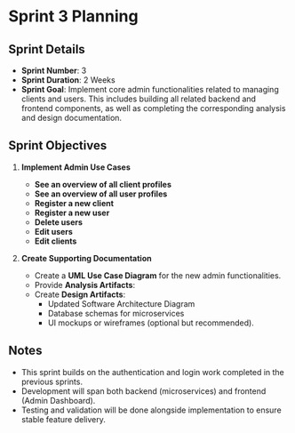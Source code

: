 # Sprint 3 Planning

## Sprint Details
- **Sprint Number**: 3
- **Sprint Duration**: 2 Weeks
- **Sprint Goal**: Implement core admin functionalities related to managing clients and users. This includes building all related backend and frontend components, as well as completing the corresponding analysis and design documentation.

## Sprint Objectives

1. **Implement Admin Use Cases**
   - **See an overview of all client profiles**
   - **See an overview of all user profiles**
   - **Register a new client**
   - **Register a new user**
   - **Delete users**
   - **Edit users**
   - **Edit clients**

2. **Create Supporting Documentation**
   - Create a **UML Use Case Diagram** for the new admin functionalities.
   - Provide **Analysis Artifacts**:
   - Create **Design Artifacts**:
     - Updated Software Architecture Diagram
     - Database schemas for microservices
     - UI mockups or wireframes (optional but recommended).

## Notes
- This sprint builds on the authentication and login work completed in the previous sprints.
- Development will span both backend (microservices) and frontend (Admin Dashboard).
- Testing and validation will be done alongside implementation to ensure stable feature delivery.

